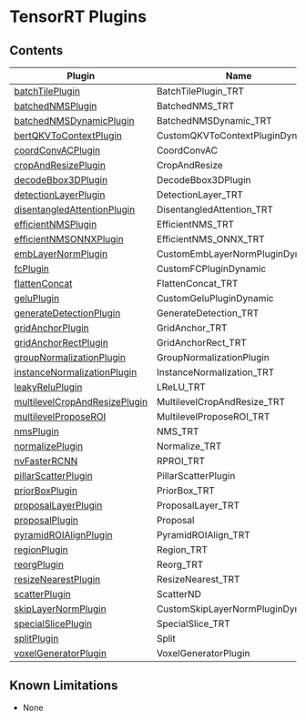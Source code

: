 # TensorRT Plugins

## Contents

| Plugin | Name | Versions |
|---|---|---|
| [batchTilePlugin](batchTilePlugin) | BatchTilePlugin_TRT | 1 |
| [batchedNMSPlugin](batchedNMSPlugin) | BatchedNMS_TRT | 1 |
| [batchedNMSDynamicPlugin](batchedNMSPlugin) | BatchedNMSDynamic_TRT | 1 |
| [bertQKVToContextPlugin](bertQKVToContextPlugin) | CustomQKVToContextPluginDynamic | 1, 2, 3 |
| [coordConvACPlugin](coordConvACPlugin) | CoordConvAC | 1 |
| [cropAndResizePlugin](cropAndResizePlugin) | CropAndResize | 1 |
| [decodeBbox3DPlugin](decodeBbox3DPlugin) | DecodeBbox3DPlugin | 1 |
| [detectionLayerPlugin](detectionLayerPlugin) | DetectionLayer_TRT | 1 |
| [disentangledAttentionPlugin](disentangledAttentionPlugin) | DisentangledAttention_TRT | 1 |
| [efficientNMSPlugin](efficientNMSPlugin) | EfficientNMS_TRT | 1 |
| [efficientNMSONNXPlugin](efficientNMSPlugin) | EfficientNMS_ONNX_TRT | 1 |
| [embLayerNormPlugin](embLayerNormPlugin) | CustomEmbLayerNormPluginDynamic | 1, 2 |
| [fcPlugin](fcPlugin) | CustomFCPluginDynamic | 1 |
| [flattenConcat](flattenConcat) | FlattenConcat_TRT | 1 |
| [geluPlugin](geluPlugin) | CustomGeluPluginDynamic | 1 |
| [generateDetectionPlugin](generateDetectionPlugin) | GenerateDetection_TRT | 1 |
| [gridAnchorPlugin](gridAnchorPlugin) | GridAnchor_TRT | 1 |
| [gridAnchorRectPlugin](gridAnchorPlugin) | GridAnchorRect_TRT | 1 |
| [groupNormalizationPlugin](groupNormalizationPlugin) | GroupNormalizationPlugin | 1 |
| [instanceNormalizationPlugin](instanceNormalizationPlugin) | InstanceNormalization_TRT | 1 |
| [leakyReluPlugin](leakyReluPlugin) | LReLU_TRT | 1 |
| [multilevelCropAndResizePlugin](multilevelCropAndResizePlugin) | MultilevelCropAndResize_TRT | 1 |
| [multilevelProposeROI](multilevelProposeROI) | MultilevelProposeROI_TRT | 1 |
| [nmsPlugin](nmsPlugin) | NMS_TRT | 1 |
| [normalizePlugin](normalizePlugin) | Normalize_TRT | 1 |
| [nvFasterRCNN](nvFasterRCNN) | RPROI_TRT | 1 |
| [pillarScatterPlugin](pillarScatterPlugin) | PillarScatterPlugin | 1 |
| [priorBoxPlugin](priorBoxPlugin) | PriorBox_TRT | 1 |
| [proposalLayerPlugin](proposalLayerPlugin) | ProposalLayer_TRT | 1 |
| [proposalPlugin](proposalPlugin) | Proposal | 1 |
| [pyramidROIAlignPlugin](pyramidROIAlignPlugin) | PyramidROIAlign_TRT | 1 |
| [regionPlugin](regionPlugin) | Region_TRT | 1 |
| [reorgPlugin](reorgPlugin) | Reorg_TRT | 1 |
| [resizeNearestPlugin](resizeNearestPlugin) | ResizeNearest_TRT | 1 |
| [scatterPlugin](scatterPlugin) | ScatterND | 1 |
| [skipLayerNormPlugin](skipLayerNormPlugin) | CustomSkipLayerNormPluginDynamic | 1, 2, 3 |
| [specialSlicePlugin](specialSlicePlugin) | SpecialSlice_TRT | 1 |
| [splitPlugin](splitPlugin) | Split | 1 |
| [voxelGeneratorPlugin](voxelGeneratorPlugin) | VoxelGeneratorPlugin | 1 |

## Known Limitations

  - None
